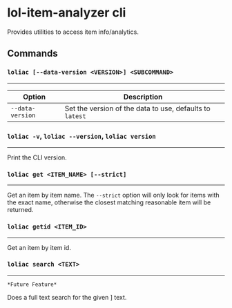 # lol-item-analyzer cli

Provides utilities to access item info/analytics.

## Commands

### `loliac [--data-version <VERSION>] <SUBCOMMAND>`
---

| Option | Description |
|--------|-------------|
| `--data-version` | Set the version of the data to use, defaults to `latest` |

### `loliac -v`, `loliac --version`, `loliac version`
---

Print the CLI version.

### `loliac get <ITEM_NAME> [--strict]`
---

Get an item by item name. The `--strict` option will only look for items with the exact name,
otherwise the closest matching reasonable item will be returned.

### `loliac getid <ITEM_ID>`
---

Get an item by item id.


### `loliac search <TEXT>` 
---
`*Future Feature*`

Does a full text search for the given ] text.
